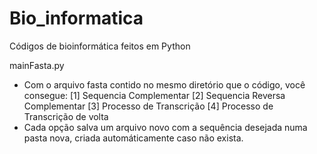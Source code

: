 # Bio_informatica
Códigos de bioinformática feitos em Python

mainFasta.py
  - Com o arquivo fasta contido no mesmo diretório que o código, você consegue:
        [1] Sequencia Complementar
        [2] Sequencia Reversa Complementar
        [3] Processo de Transcrição
        [4] Processo de Transcrição de volta
  - Cada opção salva um arquivo novo com a sequência desejada numa pasta nova, criada automáticamente caso não exista.
  
  
